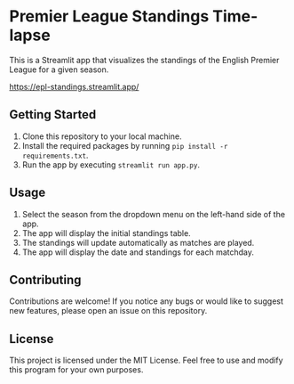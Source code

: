 # Premier League Standings Time-lapse

This is a Streamlit app that visualizes the standings of the English Premier League for a given season.

https://epl-standings.streamlit.app/

## Getting Started

1. Clone this repository to your local machine.
2. Install the required packages by running `pip install -r requirements.txt`.
3. Run the app by executing `streamlit run app.py`.

## Usage

1. Select the season from the dropdown menu on the left-hand side of the app.
2. The app will display the initial standings table.
3. The standings will update automatically as matches are played.
4. The app will display the date and standings for each matchday.

## Contributing

Contributions are welcome! If you notice any bugs or would like to suggest new features, please open an issue on this repository.

## License

This project is licensed under the MIT License. Feel free to use and modify this program for your own purposes.

